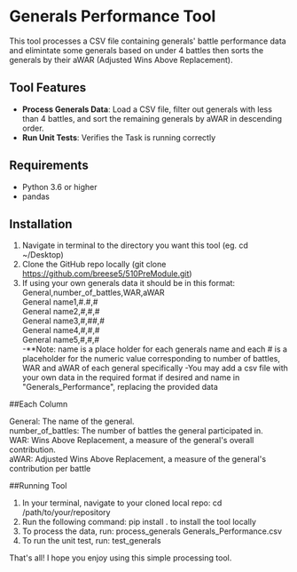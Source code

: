 # Generals Performance Tool

This tool processes a CSV file containing generals' battle performance data and elimintate some generals based on under 4 battles then sorts the generals by their aWAR (Adjusted Wins Above Replacement).

## Tool Features

- **Process Generals Data**: Load a CSV file, filter out generals with less than 4 battles, and sort the remaining generals by aWAR in descending order.
- **Run Unit Tests**: Verifies the Task is running correctly

## Requirements

- Python 3.6 or higher
- pandas

## Installation
1) Navigate in terminal to the directory you want this tool (eg. cd ~/Desktop)
2) Clone the GitHub repo locally (git clone https://github.com/breese5/510PreModule.git)
3) If using your own generals data it should be in this format:<br>
General,number_of_battles,WAR,aWAR<br>
General name1,#.#,#<br>
General name2,#,#,#<br>
General name3,#,##,#<br>
General name4,#,#,#<br>
General name5,#,#,#<br>
-**Note: name is a place holder for each generals name and each # is a placeholder for the numeric value corresponding to number of battles, WAR and aWAR of each general specifically
-You may add a csv file with your own data in the required format if desired and name in "Generals_Performance", replacing the provided data

##Each Column

General: The name of the general.<br>
number_of_battles: The number of battles the general participated in.<br>
WAR: Wins Above Replacement, a measure of the general's overall contribution.<br>
aWAR: Adjusted Wins Above Replacement, a measure of the general's contribution per battle

##Running Tool
1) In your terminal, navigate to your cloned local repo: cd /path/to/your/repository
2) Run the following command: pip install . to install the tool locally
3) To process the data, run: process_generals Generals_Performance.csv
4) To run the unit test, run: test_generals


That's all! I hope you enjoy using this simple processing tool.
